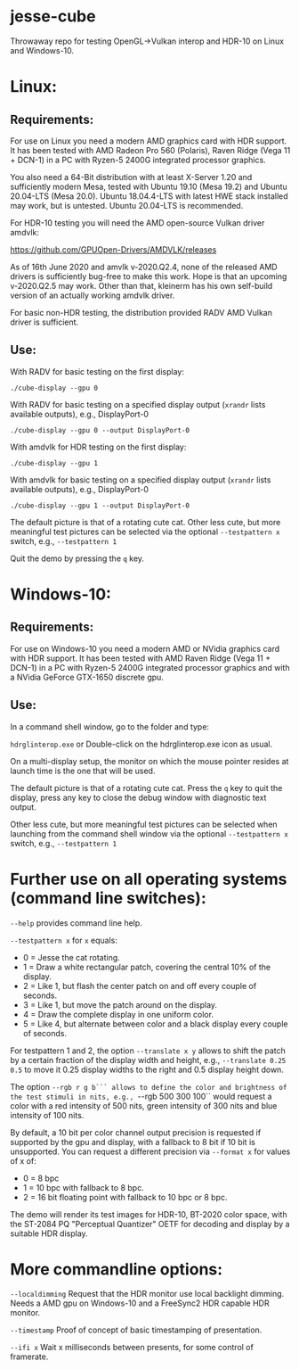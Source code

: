 # jesse-cube
Throwaway repo for testing OpenGL->Vulkan interop and HDR-10 on Linux and Windows-10.

# Linux:

## Requirements:

For use on Linux you need a modern AMD graphics card with HDR support. It has been tested with AMD Radeon Pro 560 (Polaris),
Raven Ridge (Vega 11 + DCN-1) in a PC with Ryzen-5 2400G integrated processor graphics.

You also need a 64-Bit distribution with at least X-Server 1.20 and sufficiently modern Mesa,
tested with Ubuntu 19.10 (Mesa 19.2) and Ubuntu 20.04-LTS (Mesa 20.0). Ubuntu 18.04.4-LTS with
latest HWE stack installed may work, but is untested. Ubuntu 20.04-LTS is recommended.

For HDR-10 testing you will need the AMD open-source Vulkan driver amdvlk:

https://github.com/GPUOpen-Drivers/AMDVLK/releases

As of 16th June 2020 and amvlk v-2020.Q2.4, none of the released AMD drivers is sufficiently bug-free to make this work.
Hope is that an upcoming v-2020.Q2.5 may work. Other than that, kleinerm has his own self-build version of an actually
working amdvlk driver.

For basic non-HDR testing, the distribution provided RADV AMD Vulkan driver is sufficient.

## Use:

With RADV for basic testing on the first display:

``./cube-display --gpu 0``

With RADV for basic testing on a specified display output (``xrandr`` lists available outputs), e.g., DisplayPort-0

``./cube-display --gpu 0 --output DisplayPort-0``

With amdvlk for HDR testing on the first display:

``./cube-display --gpu 1``

With amdvlk for basic testing on a specified display output (``xrandr`` lists available outputs), e.g., DisplayPort-0

``./cube-display --gpu 1 --output DisplayPort-0``

The default picture is that of a rotating cute cat. Other less cute, but more meaningful test pictures can be
selected via the optional ``--testpattern x`` switch, e.g., ``--testpattern 1``

Quit the demo by pressing the ``q`` key.

# Windows-10:

## Requirements:

For use on Windows-10 you need a modern AMD or NVidia graphics card with HDR support. It has been tested with
AMD Raven Ridge (Vega 11 + DCN-1) in a PC with Ryzen-5 2400G integrated processor graphics and with a NVidia
GeForce GTX-1650 discrete gpu.

## Use:

In a command shell window, go to the folder and type:

``hdrglinterop.exe`` or Double-click on the hdrglinterop.exe icon as usual.

On a multi-display setup, the monitor on which the mouse pointer resides at launch time is the one
that will be used.

The default picture is that of a rotating cute cat. Press the ``q`` key to quit the display, press any
key to close the debug window with diagnostic text output.

Other less cute, but more meaningful test pictures can be selected when launching from the
command shell window via the optional ``--testpattern x`` switch, e.g., ``--testpattern 1``

# Further use on all operating systems (command line switches):

``--help`` provides command line help.

``--testpattern x`` for ``x`` equals:
- 0 = Jesse the cat rotating.
- 1 = Draw a white rectangular patch, covering the central 10% of the display.
- 2 = Like 1, but flash the center patch on and off every couple of seconds.
- 3 = Like 1, but move the patch around on the display.
- 4 = Draw the complete display in one uniform color.
- 5 = Like 4, but alternate between color and a black display every couple of seconds.

For testpattern 1 and 2, the option ``--translate x y`` allows to shift the patch by a certain
fraction of the display width and height, e.g., ``--translate 0.25 0.5`` to move it 0.25 display
widths to the right and 0.5 display height down.

The option ``--rgb r g b``` allows to define the color and brightness of the test stimuli
in nits, e.g., ``--rgb 500 300 100`` would request a color with a red intensity of 500 nits,
green intensity of 300 nits and blue intensity of 100 nits.

By default, a 10 bit per color channel output precision is requested if supported by the
gpu and display, with a fallback to 8 bit if 10 bit is unsupported. You can request a
different precision via ``--format x`` for values of x of:

- 0 = 8 bpc
- 1 = 10 bpc with fallback to 8 bpc.
- 2 = 16 bit floating point with fallback to 10 bpc or 8 bpc.

The demo will render its test images for HDR-10, BT-2020 color space, with the
ST-2084 PQ "Perceptual Quantizer" OETF for decoding and display by a suitable
HDR display.

# More commandline options:

``--localdimming`` Request that the HDR monitor use local backlight dimming. Needs a AMD gpu on Windows-10
and a FreeSync2 HDR capable HDR monitor.

``--timestamp`` Proof of concept of basic timestamping of presentation.

``--ifi x`` Wait x milliseconds between presents, for some control of framerate.

